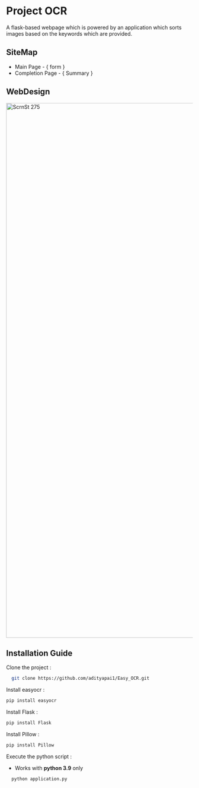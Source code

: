 
# Project OCR 

A flask-based webpage which is powered by an application which sorts images based on the keywords which are provided.





## SiteMap

- Main Page - { form }
- Completion Page - { Summary }


## WebDesign
<img width="1440" alt="ScrnSt  275" src="https://github.com/adityapai1/web_socket/assets/105188352/d381ec05-b8be-4629-b016-b9c3fd23e830">


## Installation Guide

Clone the project : 

```bash
  git clone https://github.com/adityapai1/Easy_OCR.git
```


Install easyocr : 

```bash
pip install easyocr
```


Install Flask : 

```bash
pip install Flask
```

Install Pillow : 

```bash
pip install Pillow
```

Execute the python script : 

* Works with **python 3.9** only

```bash
  python application.py
```


